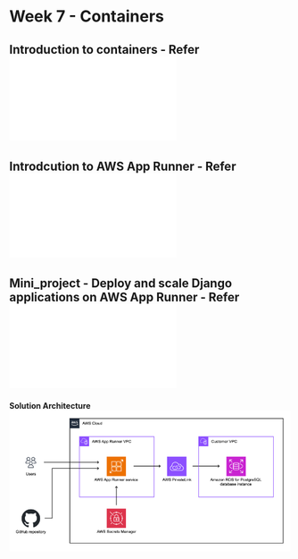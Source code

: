 # Week 7 - Containers
## Introduction to containers - Refer ![](/Week7/Introduction_to_Containers.md)
## Introdcution to AWS App Runner - Refer ![](/Week7/Introduction_to_AWS_AppRunner.md)
## Mini_project - Deploy and scale Django applications on AWS App Runner - Refer ![](/Week7/Mini_project/Deploy_and_scale_Django_applications_on_AWS_App_Runner.md)

**Solution Architecture**
![](./images/Project-overview.png)
